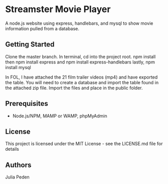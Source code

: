 # Streamster Movie Player #

A node.js website using express, handlebars, and mysql to show movie information pulled from a database.

## Getting Started ##

Clone the master branch.
In terminal, cd into the project root.
npm install
then npm install express
and npm install express-handlebars
lastly, npm install mysql

In FOL, I have attached the 21 film trailer videos (mp4) and have exported the table.
You will need to create a database and import the table found in the attached zip file.
Import the files and place in the public folder.

## Prerequisites ##

- Node.js/NPM, MAMP or WAMP, phpMyAdmin

## License ##

This project is licensed under the MIT License - see the LICENSE.md file for details

## Authors ##

Julia Peden
